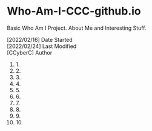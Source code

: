 # Who-Am-I-CCC-github.io
Basic Who Am I Project. About Me and Interesting Stuff.
<div>
[2022/02/16] Date Started
<div>
[2022/02/24] Last Modified
<div>
[CCyberC] Author
<div>
<div>
<ol>
  <li> 1. 
  <li> 2.
  <li> 3.
  <li> 4.
  <li> 5.
  <li> 6.
  <li> 7.
  <li> 8.
  <li> 9.
  <li> 10.
</ol>
